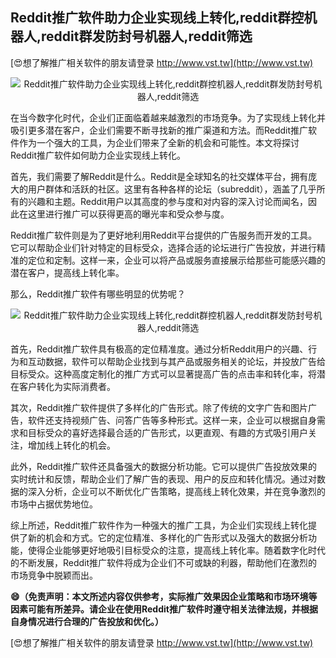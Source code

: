 ## **Reddit推广软件助力企业实现线上转化,reddit群控机器人,reddit群发防封号机器人,reddit筛选**

[😍想了解推广相关软件的朋友请登录 http://www.vst.tw](http://www.vst.tw)

 <center><img src="https://vst.tw/MP4/tuiguang/png/0.png" alt="Reddit推广软件助力企业实现线上转化,reddit群控机器人,reddit群发防封号机器人,reddit筛选"></center>

在当今数字化时代，企业们正面临着越来越激烈的市场竞争。为了实现线上转化并吸引更多潜在客户，企业们需要不断寻找新的推广渠道和方法。而Reddit推广软件作为一个强大的工具，为企业们带来了全新的机会和可能性。本文将探讨Reddit推广软件如何助力企业实现线上转化。

首先，我们需要了解Reddit是什么。Reddit是全球知名的社交媒体平台，拥有庞大的用户群体和活跃的社区。这里有各种各样的论坛（subreddit），涵盖了几乎所有的兴趣和主题。Reddit用户以其高度的参与度和对内容的深入讨论而闻名，因此在这里进行推广可以获得更高的曝光率和受众参与度。

Reddit推广软件则是为了更好地利用Reddit平台提供的广告服务而开发的工具。它可以帮助企业们针对特定的目标受众，选择合适的论坛进行广告投放，并进行精准的定位和定制。这样一来，企业可以将产品或服务直接展示给那些可能感兴趣的潜在客户，提高线上转化率。

那么，Reddit推广软件有哪些明显的优势呢？

 <center><img src="https://vst.tw/MP4/tuiguang/png/5.png" alt="Reddit推广软件助力企业实现线上转化,reddit群控机器人,reddit群发防封号机器人,reddit筛选"></center>

首先，Reddit推广软件具有极高的定位精准度。通过分析Reddit用户的兴趣、行为和互动数据，软件可以帮助企业找到与其产品或服务相关的论坛，并投放广告给目标受众。这种高度定制化的推广方式可以显著提高广告的点击率和转化率，将潜在客户转化为实际消费者。

其次，Reddit推广软件提供了多样化的广告形式。除了传统的文字广告和图片广告，软件还支持视频广告、问答广告等多种形式。这样一来，企业可以根据自身需求和目标受众的喜好选择最合适的广告形式，以更直观、有趣的方式吸引用户关注，增加线上转化的机会。

此外，Reddit推广软件还具备强大的数据分析功能。它可以提供广告投放效果的实时统计和反馈，帮助企业们了解广告的表现、用户的反应和转化情况。通过对数据的深入分析，企业可以不断优化广告策略，提高线上转化效果，并在竞争激烈的市场中占据优势地位。

综上所述，Reddit推广软件作为一种强大的推广工具，为企业们实现线上转化提供了新的机会和方式。它的定位精准、多样化的广告形式以及强大的数据分析功能，使得企业能够更好地吸引目标受众的注意，提高线上转化率。随着数字化时代的不断发展，Reddit推广软件将成为企业们不可或缺的利器，帮助他们在激烈的市场竞争中脱颖而出。

**😄（免责声明：本文所述内容仅供参考，实际推广效果因企业策略和市场环境等因素可能有所差异。请企业在使用Reddit推广软件时遵守相关法律法规，并根据自身情况进行合理的广告投放和优化。）**

[😍想了解推广相关软件的朋友请登录 http://www.vst.tw](http://www.vst.tw)



